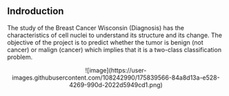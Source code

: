 ## Indroduction
The study of the Breast Cancer Wisconsin (Diagnosis) has the characteristics of cell nuclei to understand its structure and its change. The objective of the project is to predict whether the tumor is benign (not cancer) or malign (cancer) which implies that it is a two-class classification problem.

<p align="center">
![image](https://user-images.githubusercontent.com/108242990/175839566-84a8d13a-e528-4269-990d-2022d5949cd1.png)
</p>
